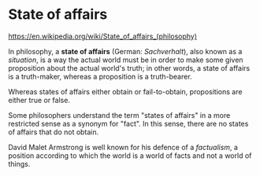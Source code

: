 # State of affairs

https://en.wikipedia.org/wiki/State_of_affairs_(philosophy)

In philosophy, a **state of affairs** (German: *Sachverhalt*), also known as a *situation*, is a way the actual world must be in order to make some given proposition about the actual world's truth; in other words, a state of affairs is a truth-maker, whereas a proposition is a truth-bearer.

Whereas states of affairs either obtain or fail-to-obtain, propositions are either true or false.

Some philosophers understand the term "states of affairs" in a more restricted sense as a synonym for "fact". In this sense, there are no states of affairs that do not obtain.

David Malet Armstrong is well known for his defence of a *factualism*, a position according to which the world is a world of facts and not a world of things.
